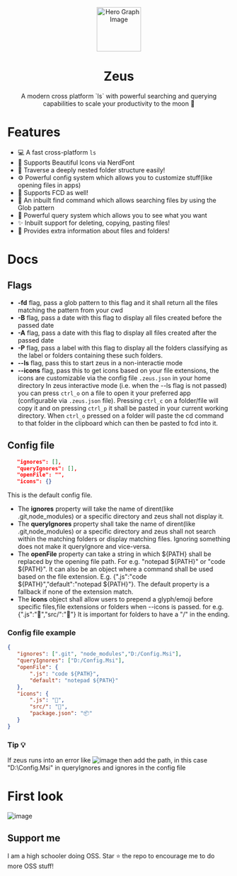 <p align="center">
  <img width="100px" src="https://api.iconify.design/noto-v1:telescope.svg" align="center" alt="Hero Graph Image" />
  <h1 align="center">Zeus </h1>
  <p align="center"> A modern cross platform `ls` with powerful searching and querying capabilities to scale your productivity to the moon 🚀
  </p>
</p>

# Features
- 💻 A fast cross-platform `ls`
- 🎨 Supports Beautiful Icons via NerdFont
- 📁 Traverse a deeply nested folder structure easily!
- ⚙  Powerful config system which allows you to customize stuff(like opening files in apps)
- 💪 Supports FCD as well!
- 🔎 An inbuilt find command which allows searching files by using the Glob pattern 
- 🧐 Powerful query system which allows you to see what you want
- ✨ Inbuilt support for deleting, copying, pasting files! 
- 📄 Provides extra information about files and folders! 

# Docs

## Flags
- **-fd** flag, pass a glob pattern to this flag and it shall return all the files matching the pattern from your cwd
- **-B** flag, pass a date with this flag to display all files created before the passed date
- **-A** flag, pass a date with this flag to display all files created after the passed date
- **-P** flag, pass a label with this flag to display all the folders classifying as the label or folders containing these such folders. 
- **--ls** flag, pass this to start zeus in a non-interactie mode
- **--icons** flag, pass this to get icons based on your file extensions, the icons are customizable via the config file `.zeus.json` in your home directory
In zeus interactive mode (i.e. when the --ls flag is not passed) you can press `ctrl_o` on a file to open it your preferred app (configurable via `.zeus.json` file). Pressing `ctrl_c` on a folder/file will copy it and on pressing `ctrl_p` it shall be pasted in your current working directory. When `ctrl_o` pressed on a folder will paste the cd command to that folder in the clipboard which can then be pasted to fcd into it.
 
## Config file
 ```json
    "ignores": [],
    "queryIgnores": [],
    "openFile": "",
    "icons": {}
 ```
 This is the default config file. 
 - The **ignores** property will take the name of dirent(like .git,node_modules) or a specific directory and zeus shall not display it. 
 - The **queryIgnores** property shall take the name of dirent(like .git,node_modules) or a specific directory and zeus shall not search within the matching folders or display matching     files. Ignoring something does not make it queryIgnore and vice-versa. 
 - The **openFile** property can take a string in which ${PATH} shall be replaced by the opening file path. For e.g. "notepad ${PATH}" or "code ${PATH}". It can also be an object where a command shall be used based on the file extension. E.g. {".js":"code ${PATH}","default":"notepad ${PATH}"}. The default property is a fallback if none of the extension match. 
 - The **icons** object shall allow users to prepend a glyph/emoji before specific files,file extensions or folders when --icons is passed. for e.g. {".js":"🎄","src/":"🎉"} It is important for folders to have a "/" in the ending. 
 ### Config file example
 ```json 
 {
    "ignores": [".git", "node_modules","D:/Config.Msi"],
    "queryIgnores": ["D:/Config.Msi"],
    "openFile": {
        ".js": "code ${PATH}",
        "default": "notepad ${PATH}"
    },
    "icons": {
        ".js": "🎄",
        "src/": "🎉",
        "package.json": "📦"
    }
}
 ```
### Tip 💡
If zeus runs into an error like ![image](https://user-images.githubusercontent.com/58482194/140915256-eebd0428-194f-4caf-b2ea-e543e401fbe7.png) then add the path, in this case "D:\Config.Msi" in queryIgnores and ignores in the config file

# First look
![image](https://user-images.githubusercontent.com/58482194/139567326-6e24585b-39cd-4cbc-a828-4f6621bdb6ed.png)

## Support me
I am a high schooler doing OSS. Star ⭐ the repo to encourage me to do more OSS stuff!
